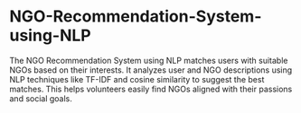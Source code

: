 # NGO-Recommendation-System-using-NLP
The NGO Recommendation System using NLP matches users with suitable NGOs based on their interests. It analyzes user and NGO descriptions using NLP techniques like TF-IDF and cosine similarity to suggest the best matches. This helps volunteers easily find NGOs aligned with their passions and social goals.
